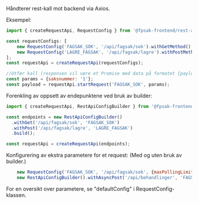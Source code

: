 Håndterer rest-kall mot backend via Axios.

Eksempel: 
```javascript
import { createRequestApi, RequestConfig } from '@fpsak-frontend/rest-api';

const requestConfigs: [
    new RequestConfig('FAGSAK_SOK', '/api/fagsak/sok').withGetMethod(),
    new RequestConfig('LAGRE_FAGSAK', '/api/fagsak/lagre').withPostMethod()
];
const requestApi = createRequestApi(requestConfigs);

//Utfør kall (responsen vil være et Promise med data på formatet {payload: responsdata})
const params = {saksnummer: '1'};
const payload = requestApi.startRequest('FAGSAK_SOK', params);
```


Forenkling av oppsett av endepunktene ved bruk av builder:
```javascript
import { createRequestApi, RestApiConfigBuilder } from '@fpsak-frontend/rest-api';

const endpoints = new RestApiConfigBuilder()
  .withGet('/api/fagsak/sok', 'FAGSAK_SOK')
  .withPost('/api/fagsak/lagre', 'LAGRE_FAGSAK')
  .build();

const requestApi = createRequestApi(endpoints);
```


Konfigurering av ekstra parametere for et request: (Med og uten bruk av builder.)
```javascript
    new RequestConfig('FAGSAK_SOK', '/api/fagsak/sok', {maxPollingLimit: 100}).withAsyncGetMethod()
    new RestApiConfigBuilder().withAsyncPost('/api/behandlinger', 'FAGSAK_SOK', {maxPollingLimit: 100})
```
For en oversikt over parametere, se "defaultConfig" i RequestConfig-klassen.
